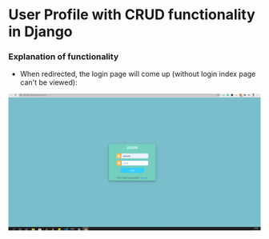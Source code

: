 # User Profile with CRUD functionality in Django

### Explanation of functionality
- When redirected, the login page will come up (without login index page can't be viewed): 

![alt text](https://github.com/santoshrajkumar/userprofile_CRUD_functionality_with_Django_signals/blob/master/images/1.png?raw=true)
